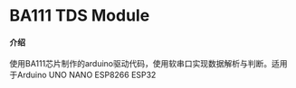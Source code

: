 # BA111 TDS Module

#### 介绍
使用BA111芯片制作的arduino驱动代码，使用软串口实现数据解析与判断。适用于Arduino UNO NANO ESP8266 ESP32